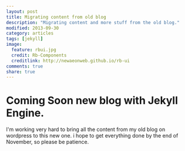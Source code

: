 ```yaml
---
layout: post
title: Migrating content from old blog
description: "Migrating content and more stuff from the old blog."
modified: 2013-09-30
category: articles
tags: [jekyll]
image:
  feature: rbui.jpg
  credit: Rb-Components
  creditlink: http://newaeonweb.github.io/rb-ui
comments: true  
share: true
---
```


# Coming Soon new blog with Jekyll Engine.
I'm working very hard to bring all the content from my old blog on wordpress to this new one.
i hope to get everything done by the end of November, so please be patience.
